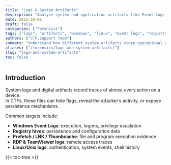 ```yaml
---
title: "Logs & System Artifacts"
description: "Analyze system and application artifacts like Event Logs, Registry, Prefetch, and RDP Cache for forensic insights in CTF challenges."
date: 2025-10-06
draft: false
categories: ["Forensics"]
tags: ["logs", "artifacts", "windows", "linux", "event logs", "registry", "prefetch"]
authors: ["CTF.Support Team"]
summary: "Understand how different system artifacts store operational and forensic data. Break down Windows and Linux evidence sources across sub‑pages for targeted analysis."
aliases: ["/forensics/logs-and-system-artifacts/"]
slug: "logs-and-system-artifacts"
toc: false
---
```


## Introduction

System logs and digital artifacts record traces of almost every action on a device.  
In CTFs, these files can hide flags, reveal the attacker’s activity, or expose persistence mechanisms.

Common targets include:

- **Windows Event Logs**: execution, logons, privilege escalation  
- **Registry hives**: persistence and configuration data  
- **Prefetch / LNK / Thumbcache**: file and program execution evidence  
- **RDP & TeamViewer logs**: remote access traces  
- **Linux/Unix logs**: authentication, system events, shell history  

{{< toc-tree >}}

